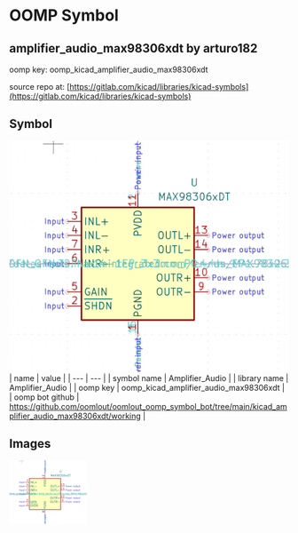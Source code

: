 # OOMP Symbol  
## amplifier_audio_max98306xdt  by arturo182  
  
oomp key: oomp_kicad_amplifier_audio_max98306xdt  
  
source repo at: [https://gitlab.com/kicad/libraries/kicad-symbols](https://gitlab.com/kicad/libraries/kicad-symbols)  
## Symbol  
  
[![working.png](working_600.png)](working.png)  
| name | value | 
| --- | --- | 
| symbol name | Amplifier_Audio | 
| library name | Amplifier_Audio | 
| oomp key | oomp_kicad_amplifier_audio_max98306xdt | 
| oomp bot github | https://github.com/oomlout/oomlout_oomp_symbol_bot/tree/main/kicad_amplifier_audio_max98306xdt/working | 
## Images  
  
[![working.png](working_140.png)](working.png)  
